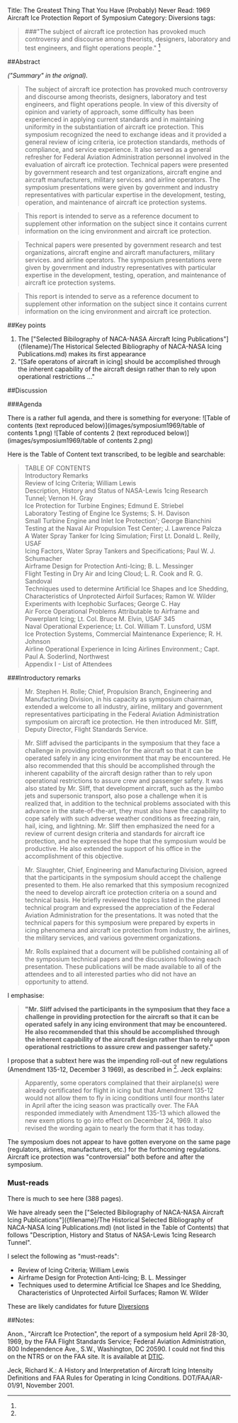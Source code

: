 Title: The Greatest Thing That You Have (Probably) Never Read: 1969 Aircraft Ice Protection Report of Symposium
Category: Diversions
tags: 

> ###"The subject of aircraft ice protection has provoked much controversy and discourse among theorists, designers, laboratory and test engineers, and flight operations people." [^1]

##Abstract

_("Summary" in the orignal)._

> The subject of aircraft ice protection has provoked much controversy
and discourse among theorists, designers, laboratory and test
engineers, and flight operations people. In view of this diversity
of opinion and variety of approach, some difficulty has been
experienced in applying current standards and in maintaining
uniformity in the substantiation of aircraft ice protection.
This symposium recognized the need to exchange ideas and it
provided a general review of icing criteria, ice protection
standards, methods of compliance, and service experience. It
also served as a general refresher for Federal Aviation Administration
personnel involved in the evaluation of aircraft ice protection.
Technical papers were presented by government research and test
organizations, aircraft engine and aircraft manufacturers, military
services. and airline operators. The symposium presentations were
given by government and industry representatives with particular
expertise in the development, testing, operation, and maintenance
of aircraft ice protection systems.

> This report is intended to serve as a reference document to
supplement other information on the subject since it contains
current information on the icing environment and aircraft ice
protection.

>Technical papers were presented by government research and test
organizations, aircraft engine and aircraft manufacturers, military
services. and airline operators. The symposium presentations were
given by government and industry representatives with particular
expertise in the development, testing, operation, and maintenance
of aircraft ice protection systems.  

> This report is intended to serve as a reference document to
supplement other information on the subject since it contains
current information on the icing environment and aircraft ice
protection.

##Key points

1. The ["Selected Bibilography of NACA-NASA Aircraft Icing Publications"]({filename}/The Historical Selected Bibliography of NACA-NASA Icing Publications.md) makes its first appearance
2. "[Safe operatons of aircraft in icing] should be accomplished through the inherent capability of the aircraft design rather than to rely upon operational restrictions ..."


##Discussion

###Agenda

There is a rather full agenda, and there is something for everyone:
![Table of contents (text reproduced below)](images/symposium1969/table of contents 1.png)
![Table of contents 2 (text reproduced below)](images/symposium1969/table of contents 2.png)

Here is the Table of Content text transcribed, to be legible and searchable:
> TABLE OF CONTENTS  
Introductory Remarks  
Review of Icing Criteria; William Lewis  
Description, History and Status of NASA-Lewis 1cing Research Tunnel; Vernon H. Gray  
Ice Protection for Turbine Engines; Edmund E. Striebel  
Laboratory Testing of Engine Ice Systems; S. H. Davison  
Small Turbine Engine and Inlet Ice Protection'; George Bianchini  
Testing at the Naval Air Propulsion Test Center; J. Lawrence Palcza  
A Water Spray Tanker for Icing Simulation; First Lt. Donald L. Reilly, USAF  
Icing Factors, Water Spray Tankers and Specifications; Paul W. J. Schumacher  
Airframe Design for Protection Anti-Icing; B. L. Messinger  
Flight Testing in Dry Air and Icing Cloud; L. R. Cook and R. G. Sandoval   
Techniques used to determine Artificial Ice Shapes and Ice Shedding, Characteristics of Unprotected Airfoil Surfaces; Ramon W. Wilder  
Experiments with Icephobic Surfaces; George C. Hay  
Air Force Operational Problems Attributable to Airframe and Powerplant Icing; Lt. Col. Bruce M. Elvin, USAF 345  
Naval Operational Experience; Lt. Col. William T. Lunsford, USM  
Ice Protection Systems, Commercial Maintenance Experience; R. H. Johnson  
Airline Operational Experience in Icing Airlines Environment.; Capt. Paul A. Soderlind, Northwest  
Appendix I - List of Attendees  

###Introductory remarks


> Mr. Stephen H. Rolle; Chief, Propulsion Branch, Engineering and
Manufacturing Division, in his capacity as symposium chairman,
extended a welcome to all industry, airline, military and
government representatives participating in the Federal Aviation
Administration symposium on aircraft ice protection. He then
introduced Mr. Sliff, Deputy Director, Flight Standards Service.

> Mr. Sliff advised the participants in the symposium that they
face a challenge in providing protection for the aircraft so that
it can be operated safely in any icing environment that may be
encountered. He also recommended that this should be accomplished
through the inherent capability of the aircraft design rather than
to rely upon operational restrictions to assure crew and passenger
safety. It was also stated by Mr. Sliff, that development aircraft,
such as the jumbo jets and supersonic transport, also pose a
challenge when it is realized that, in addition to the technical
problems associated with this advance in the state-of-the-art,
they must also have the capability to cope safely with such
adverse weather conditions as freezing rain, hail, icing, and
lightning. Mr. Sliff then emphasized the need for a review of
current design criteria and standards for aircraft ice protection,
and he expressed the hope that the symposium would be productive.
He also extended the support of his office in the accomplishment
of this objective.

> Mr. Slaughter, Chief, Engineering and Manufacturing Division,
agreed that the participants in the symposium should accept the
challenge presented to them. He also remarked that this symposium
recognized the need to develop aircraft ice protection criteria
on a sound and technical basis. He briefly reviewed the topics
listed in the planned technical program and expressed the
appreciation of the Federal Aviation Administration for the
presentations. It was noted that the technical papers for this
symposium were prepared by experts in icing phenomena and aircraft
ice protection from industry, the airlines, the military services,
and various government organizations.

> Mr. Rolls explained that a document will be published containing
all of the symposium technical papers and the discusions following
each presentation. These publications will be made available to
all of the attendees and to all interested parties who did not
have an opportunity to attend.

I emphasise:
> **"Mr. Sliff advised the participants in the symposium that they face a challenge in providing protection for 
the aircraft so that it can be operated safely in any icing environment that may be encountered. 
He also recommended that this should be accomplished through the inherent capability of the aircraft design 
rather than to rely upon operational restrictions to assure crew and passenger safety."**

I propose that a subtext here was the impending roll-out of new regulations (Amendment 135-12, December 3 1969), as described in [^2]. 
Jeck explains:
> Apparently, some operators complained that their airplane(s) were already certificated for flight
in icing but that Amendment 135-12 would not allow them to fly in icing conditions until four
months later in April after the icing season was practically over. The FAA responded
immediately with Amendment 135-13 which allowed the new exem ptions to go into effect on
December 24, 1969. It also revised the wording again to nearly the form that it has today. 

The symposium does not appear to have gotten everyone on the same page (regulators, airlines, manufacturers, etc.) for the forthcoming regulations. 
Aircraft ice protection was "controversial" both before and after the symposium.


### Must-reads

There is much to see here (388 pages).

We have already seen the ["Selected Bibilography of NACA-NASA Aircraft Icing Publications"]({filename}/The Historical Selected Bibliography of NACA-NASA Icing Publications.md) 
(not listed in the Table of Contents) that follows "Description, History and Status of NASA-Lewis 1cing Research Tunnel".

I select the following as "must-reads":  
- Review of Icing Criteria; William Lewis  
- Airframe Design for Protection Anti-Icing; B. L. Messinger  
- Techniques used to determine Artificial Ice Shapes and Ice Shedding, Characteristics of Unprotected Airfoil Surfaces; Ramon W. Wilder  

These are likely candidates for future [Diversions]({filename}/pages/diversions.md)

##Notes:
[^1]:
Anon., "Aircraft Ice Protection", the report of a symposium held April 28-30, 1969, by the FAA Flight Standards Service;  Federal Aviation Administration, 800 Independence Ave., S.W., Washington, DC 20590. I could not find this on the NTRS or on the FAA site. It is available at [DTIC](https://apps.dtic.mil/sti/pdfs/AD0690469.pdf).
[^2]:
Jeck, Richard K.: A History and Interpretation of Aircraft Icing Intensity Definitions and FAA Rules for Operating in Icing Conditions. DOT/FAA/AR-01/91, November 2001.
